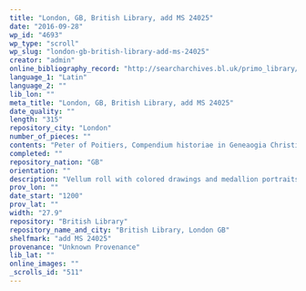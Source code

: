 ```yaml
---
title: "London, GB, British Library, add MS 24025"
date: "2016-09-28"
wp_id: "4693"
wp_type: "scroll"
wp_slug: "london-gb-british-library-add-ms-24025"
creator: "admin"
online_bibliography_record: "http://searcharchives.bl.uk/primo_library/libweb/action/display.do?tabs=detailsTab&ct=display&fn=search&doc=IAMS032-002097657&indx=1&recIds=IAMS032-002097657&recIdxs=0&elementId=0&renderMode=poppedOut&displayMode=full&frbrVersion=&dscnt=3&scp.scps=scope%3A%28BL%29&frbg=&tab=local&dstmp=1404158720077&srt=rank&mode=Basic&dum=true&fromLogin=true&vl(freeText0)=24025&vid=IAMS_VU2"
language_1: "Latin"
language_2: ""
lib_lon: ""
meta_title: "London, GB, British Library, add MS 24025"
date_quality: ""
length: "315"
repository_city: "London"
number_of_pieces: ""
contents: "Peter of Poitiers, Compendium historiae in Geneaogia Christi. Begins: \"Considerans historie prolixitatem.\""
completed: ""
repository_nation: "GB"
orientation: ""
description: "Vellum roll with colored drawings and medallion portraits."
prov_lon: ""
date_start: "1200"
prov_lat: ""
width: "27.9"
repository: "British Library"
repository_name_and_city: "British Library, London GB"
shelfmark: "add MS 24025"
provenance: "Unknown Provenance"
lib_lat: ""
online_images: ""
_scrolls_id: "511"
---
```



